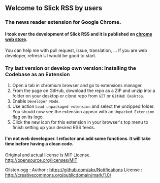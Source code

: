 ## Welcome to Slick RSS by users
### The news reader extension for Google Chrome.

#### I took over the development of Slick RSS and it is published on [chrome web store](https://chrome.google.com/webstore/detail/slick-rss-by-users/lloonpjjgockligalihhebapcafgbgef).

You can help me with pull request, issue, translation, ...
If you are web developer, refresh UI would be good to start.

### Try last version or develop own version: Installing the Codebase as an Extension
1. Open a tab in chromium browser and go to extensions manager.
2. From the page on GitHub, download the repo as a ZIP and unzip into a folder on your desktop or clone repo from `GIT` or `GitHub Desktop`.
3. Enable `Developer Mode`.
4. Use action `Load unpackaged extension` and select the unzipped folder. You should now see the extension appear with an `Unpacked Extension` flag on its logo.
5. Click the new icon for this extension in your browser's top menu to finish setting up your desired RSS feeds.

#### I'm not web developper. I refactor and add some functions. It will take time before having a clean code.

Original and actual license is MIT License.
http://opensource.org/licenses/MIT

Glisten.ogg :
Author : https://github.com/akx/Notifications
License : http://creativecommons.org/publicdomain/mark/1.0/
